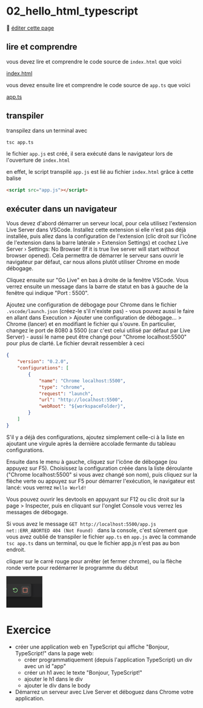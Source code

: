 # 02_hello_html_typescript

:memo: [éditer cette page](https://gitlab.com/-/ide/project/webdev101/webdev101.gitlab.io/edit/main/-/public/02_hello_html_typescript/README.md)

## lire et comprendre

vous devez lire et comprendre le code source de `index.html` que voici

[index.html](index.html ":include :type=code html")

vous devez ensuite lire et comprendre le code source de `app.ts` que voici

[app.ts](app.ts ":include :type=code typescript")

## transpiler

transpilez dans un terminal avec

```terminal
tsc app.ts
```

le fichier `app.js` est créé, il sera exécuté dans le navigateur lors de l'ouverture de `index.html`

en effet, le script transpilé `app.js` est lié au fichier `index.html` grâce à cette balise

```html
<script src="app.js"></script>
```

## exécuter dans un navigateur

Vous devez d'abord démarrer un serveur local, pour cela utilisez l'extension Live Server dans VSCode.
Installez cette extension si elle n'est pas déjà installée, puis allez dans la configuration de l'extension (clic droit sur l'icône de l'extension dans la barre latérale > Extension Settings) et cochez Live Server › Settings: No Browser (If it is true live server will start without browser opened). Cela permettra de démarrer le serveur sans ouvrir le navigateur par défaut, car nous allons plutôt utiliser Chrome en mode débogage.

Cliquez ensuite sur "Go Live" en bas à droite de la fenêtre VSCode. Vous verrez ensuite un message dans la barre de statut en bas à gauche de la fenêtre qui indique "Port : 5500".

Ajoutez une configuration de débogage pour Chrome dans le fichier `.vscode/launch.json` (créez-le s'il n'existe pas) - vous pouvez aussi le faire en allant dans Execution > Ajouter une configuration de débogage... > Chrome (lancer) et en modifiant le fichier qui s'ouvre. En particulier, changez le port de 8080 à 5500 (car c'est celui utilisé par défaut par Live Server) - aussi le name peut être changé pour "Chrome localhost:5500" pour plus de clarté. Le fichier devrait ressembler à ceci

```json
{
    "version": "0.2.0",
    "configurations": [
        {
            "name": "Chrome localhost:5500",
            "type": "chrome",
            "request": "launch",
            "url": "http://localhost:5500",
            "webRoot": "${workspaceFolder}",
        }
    ]
}
```

S'il y a déjà des configurations, ajoutez simplement celle-ci à la liste en ajoutant une virgule après la dernière accolade fermante du tableau configurations.

Ensuite dans le menu à gauche, cliquez sur l'icône de débogage (ou appuyez sur F5). Choisissez la configuration créée dans la liste déroulante ("Chrome localhost:5500" si vous avez changé son nom), puis cliquez sur la flèche verte ou appuyez sur F5 pour démarrer l'exécution, le navigateur est lancé: vous verrez `Hello World!`

Vous pouvez ouvrir les devtools en appuyant sur F12 ou clic droit sur la page > Inspecter, puis en cliquant sur l'onglet Console vous verrez les messages de débogage.

Si vous avez le message `GET http://localhost:5500/app.js net::ERR_ABORTED 404 (Not Found) ` dans la console, c'est sûrement que vous avez oublié de transpiler le fichier `app.ts` en `app.js` avec la commande `tsc app.ts` dans un terminal, ou que le fichier app.js n'est pas au bon endroit.

cliquer sur le carré rouge pour arrêter (et fermer chrome), ou la flèche ronde verte pour redémarrer le programme du début

![carreRouge](carreRouge.png)

# Exercice

- créer une application web en TypeScript qui affiche "Bonjour, TypeScript!" dans la page web:
  - créer programmatiquement (depuis l'application TypeScript) un div avec un id "app"
  - créer un h1 avec le texte "Bonjour, TypeScript!"
  - ajouter le h1 dans le div
  - ajouter le div dans le body
- Démarrez un serveur avec Live Server et déboguez dans Chrome votre application.